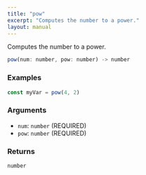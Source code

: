```yaml
---
title: "pow"
excerpt: "Computes the number to a power."
layout: manual
---
```


Computes the number to a power.



```js
pow(num: number, pow: number) -> number
```

### Examples

```js
const myVar = pow(4, 2)
```

### Arguments

* `num`: `number` (REQUIRED)
* `pow`: `number` (REQUIRED)

### Returns

`number`



